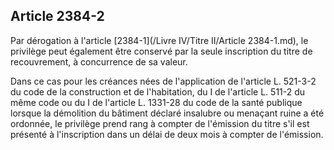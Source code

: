 Article 2384-2
----
Par dérogation à l'article [2384-1](/Livre IV/Titre II/Article 2384-1.md), le privilège peut également être conservé par
la seule inscription du titre de recouvrement, à concurrence de sa valeur.

Dans ce cas pour les créances nées de l'application de l'article L. 521-3-2 du
code de la construction et de l'habitation, du I de l'article L. 511-2 du même
code ou du I de l'article L. 1331-28 du code de la santé publique lorsque la
démolition du bâtiment déclaré insalubre ou menaçant ruine a été ordonnée, le
privilège prend rang à compter de l'émission du titre s'il est présenté à
l'inscription dans un délai de deux mois à compter de l'émission.

